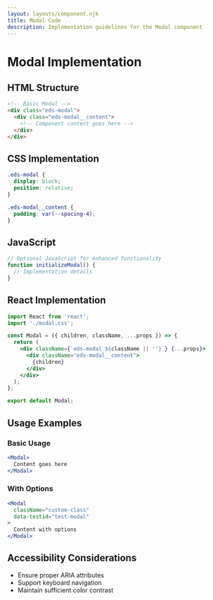 ```yaml
---
layout: layouts/component.njk
title: Modal Code
description: Implementation guidelines for the Modal component
---
```


# Modal Implementation

## HTML Structure

```html
<!-- Basic Modal -->
<div class="eds-modal">
  <div class="eds-modal__content">
    <!-- Component content goes here -->
  </div>
</div>
```

## CSS Implementation

```css
.eds-modal {
  display: block;
  position: relative;
}

.eds-modal__content {
  padding: var(--spacing-4);
}
```

## JavaScript

```javascript
// Optional JavaScript for enhanced functionality
function initializeModal() {
  // Implementation details
}
```

## React Implementation

```jsx
import React from 'react';
import './modal.css';

const Modal = ({ children, className, ...props }) => {
  return (
    <div className={`eds-modal ${className || ''}`} {...props}>
      <div className="eds-modal__content">
        {children}
      </div>
    </div>
  );
};

export default Modal;
```

## Usage Examples

### Basic Usage

```jsx
<Modal>
  Content goes here
</Modal>
```

### With Options

```jsx
<Modal 
  className="custom-class"
  data-testid="test-modal"
>
  Content with options
</Modal>
```

## Accessibility Considerations

- Ensure proper ARIA attributes
- Support keyboard navigation
- Maintain sufficient color contrast
